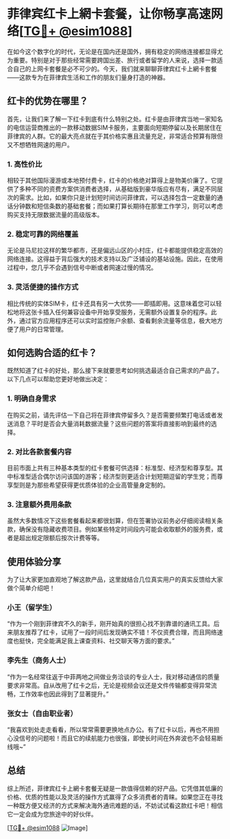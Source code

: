 # 菲律宾红卡上網卡套餐，让你畅享高速网络[[TG💪+ @esim1088](https://t.me/s/esim1088)]

在如今这个数字化的时代，无论是在国内还是国外，拥有稳定的网络连接都显得尤为重要。特别是对于那些经常需要跨国出差、旅行或者留学的人来说，选择一款适合自己的上网卡套餐是必不可少的。今天，我们就来聊聊菲律宾红卡上網卡套餐——这款专为在菲律宾生活和工作的朋友们量身打造的神器。

## 红卡的优势在哪里？

首先，让我们来了解一下红卡到底有什么特别之处。红卡是由菲律宾当地一家知名的电信运营商推出的一款移动数据SIM卡服务，主要面向短期停留以及长期居住在菲律宾的人群。它的最大亮点就在于其价格实惠且流量充足，非常适合预算有限但又不想牺牲网速的用户。

### 1. 高性价比

相较于其他国际漫游或本地预付费卡，红卡的价格绝对算得上是物美价廉了。它提供了多种不同的资费方案供消费者选择，从基础版到豪华版应有尽有，满足不同层次的需求。比如，如果你只是计划短时间访问菲律宾，可以选择包含一定数量的通话分钟数和短信条数的基础套餐；而如果打算长期待在那里工作学习，则可以考虑购买支持无限数据流量的高级版本。

### 2. 稳定可靠的网络覆盖

无论是马尼拉这样的繁华都市，还是偏远山区的小村庄，红卡都能提供稳定高效的网络连接。这得益于背后强大的技术支持以及广泛铺设的基站设施。因此，在使用过程中，您几乎不会遇到信号中断或者网速过慢的情况。

### 3. 灵活便捷的操作方式

相比传统的实体SIM卡，红卡还具有另一大优势——即插即用。这意味着您可以轻松地将这张卡插入任何兼容设备中开始享受服务，无需额外设置复杂的程序。此外，通过官方应用程序还可以实时监控账户余额、查看剩余流量等信息，极大地方便了用户的日常管理。

## 如何选购合适的红卡？

既然知道了红卡的好处，那么接下来就要思考如何挑选最适合自己需求的产品了。以下几点可以帮助您更好地做出决定：

### 1. 明确自身需求

在购买之前，请先评估一下自己将在菲律宾停留多久？是否需要频繁打电话或者发送消息？平时是否会大量消耗数据流量？这些问题的答案将直接影响到最终的选择。

### 2. 对比各款套餐内容

目前市面上共有三种基本类型的红卡套餐可供选择：标准型、经济型和尊享型。其中标准型适合偶尔访问该国的游客；经济型则更适合计划短期逗留的学生党；而尊享型则是为那些希望获得更优质体验的企业高管量身定制的。

### 3. 注意额外费用条款

虽然大多数情况下这些套餐看起来都很划算，但在签署协议前务必仔细阅读相关条款，确保没有隐藏收费项目。例如某些特定时间段内可能会收取额外的服务费，或者是超出规定限额后按次计费等等。

## 使用体验分享

为了让大家更加直观地了解这款产品，这里就结合几位真实用户的真实反馈给大家做个简单介绍吧！

### 小王（留学生）

“作为一个刚到菲律宾不久的新手，刚开始真的很担心找不到靠谱的通讯工具。后来朋友推荐了红卡，试用了一段时间后发现确实不错！不仅资费合理，而且网络速度也挺快，完全能满足我上课查资料、社交聊天等方面的要求。”

### 李先生（商务人士）

“作为一名经常往返于中菲两地之间做业务洽谈的专业人士，我对移动通信的质量要求非常高。自从改用了红卡之后，无论是视频会议还是文件传输都变得异常流畅，工作效率也因此得到了显著提升。”

### 张女士（自由职业者）

“我喜欢到处走走看看，所以常常需要更换地点办公。有了红卡以后，再也不用担心没信号的问题啦！而且它的续航能力也很强，即使长时间在外奔波也不会轻易断线哦~”

## 总结

综上所述，菲律宾红卡上網卡套餐无疑是一款值得信赖的好产品。它凭借其低廉的价格、优质的性能以及灵活的操作方式赢得了众多消费者的青睐。如果您正在寻找一种既方便又经济的方式来解决海外通讯难题的话，不妨试试看这款红卡吧！相信它一定会成为您旅途中的好伙伴。

[[TG💪+ @esim1088](https://t.me/s/esim1088) ![Image](https://i.postimg.cc/4NQfJmqS/Snipaste-2025-05-13-00-14-12.png)]